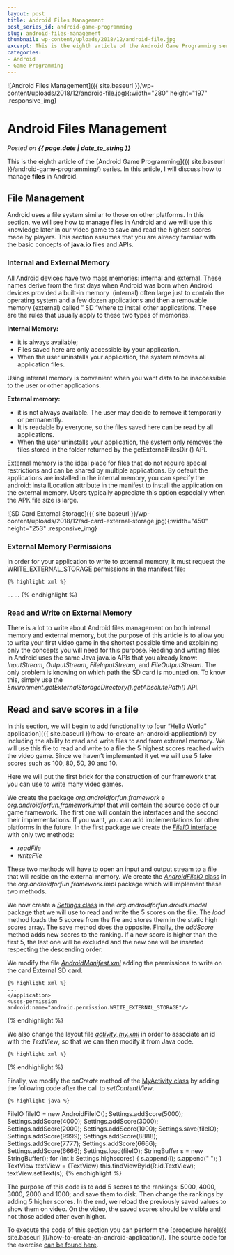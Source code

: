 ```yaml
---
layout: post
title: Android Files Management
post_series_id: android-game-programming
slug: android-files-management
thumbnail: wp-content/uploads/2018/12/android-file.jpg
excerpt: This is the eighth article of the Android Game Programming series. In this article, I will discuss how to manage files
categories:
- Android
- Game Programming
---
```


![Android Files Management]({{ site.baseurl }}/wp-content/uploads/2018/12/android-file.jpg){:width="280" height="197" .responsive_img}

# Android Files Management
_Posted on **{{ page.date | date_to_string }}**_

This is the eighth article of the [Android Game Programming]({{ site.baseurl }}/android-game-programming/) series. In this article, I will discuss how to manage **files** in Android.

## File Management

Android uses a file system similar to those on other platforms. In this section, we will see how to manage files in Android and we will use this knowledge later in our video game to save and read the highest scores made by players. This section assumes that you are already familiar with the basic concepts of **java.io** files and APIs.

### Internal and External Memory

All Android devices have two mass memories: internal and external. These names derive from the first days when Android was born when Android devices provided a built-in memory  (internal) often large just to contain the operating system and a few dozen applications and then a removable memory (external) called ” SD “where to install other applications. These are the rules that usually apply to these two types of memories.

**Internal Memory:**

- it is always available;
- Files saved here are only accessible by your application.
- When the user uninstalls your application, the system removes all application files.

Using internal memory is convenient when you want data to be inaccessible to the user or other applications.

**External memory:**

- it is not always available. The user may decide to remove it temporarily or permanently.
- It is readable by everyone, so the files saved here can be read by all applications.
- When the user uninstalls your application, the system only removes the files stored in the folder returned by the getExternalFilesDir () API.

External memory is the ideal place for files that do not require special restrictions and can be shared by multiple applications. By default the applications are installed in the internal memory, you can specify the android: installLocation attribute in the manifest to install the application on the external memory. Users typically appreciate this option especially when the APK file size is large.

![SD Card External Storage]({{ site.baseurl }}/wp-content/uploads/2018/12/sd-card-external-storage.jpg){:width="450" height="253" .responsive_img}

### External Memory Permissions

In order for your application to write to external memory, it must request the WRITE\_EXTERNAL\_STORAGE permissions in the manifest file:

    {% highlight xml %}
<manifest >
    ...
    <uses-permission android:name="android.permission.WRITE_EXTERNAL_STORAGE" />
    ...
</manifest>
    {% endhighlight %}

### Read and Write on External Memory

There is a lot to write about Android files management on both internal memory and external memory, but the purpose of this article is to allow you to write your first video game in the shortest possible time and explaining only the concepts you will need for this purpose. Reading and writing files in Android uses the same Java java.io APIs that you already know: *InputStream*, *OutputStream*, *FileInputStream,* and *FileOutputStream*. The only problem is knowing on which path the SD card is mounted on. To know this, simply use the *Environment.getExternalStorageDirectory().getAbsolutePath()* API.

## Read and save scores in a file

In this section, we will begin to add functionality to [our “Hello World” application]({{ site.baseurl }}/how-to-create-an-android-application/) by including the ability to read and write files to and from external memory. We will use this file to read and write to a file the 5 highest scores reached with the video game. Since we haven’t implemented it yet we will use 5 fake scores such as 100, 80, 50, 30 and 10.

Here we will put the first brick for the construction of our framework that you can use to write many video games.

We create the package *org.androidforfun.framework* e *org.androidforfun.framework.impl* that will contain the source code of our game framework. The first one will contain the interfaces and the second their implementations. If you want, you can add implementations for other platforms in the future. In the first package we create the [_FileIO_ interface](https://github.com/sasadangelo/HelloWorldApp/blob/0.0.2/app/src/main/java/org/androidforfun/framework/FileIO.java) with only two methods:

- *readFile*
- *writeFile*

These two methods will have to open an input and output stream to a file that will reside on the external memory. We create the [*AndroidFileIO* class](https://github.com/sasadangelo/HelloWorldApp/blob/0.0.2/app/src/main/java/org/androidforfun/framework/impl/AndroidFileIO.java) in the *org.androidforfun.framework.impl* package which will implement these two methods.

We now create a [*Settings* class](https://github.com/sasadangelo/HelloWorldApp/blob/0.0.2/app/src/main/java/org/androidforfun/droids/model/Settings.java) in the *org.androidforfun.droids.model* package that we will use to read and write the 5 scores on the file. The *load* method loads the 5 scores from the file and stores them in the static high scores array. The save method does the opposite. Finally, the _addScore_ method adds new scores to the ranking. If a new score is higher than the first 5, the last one will be excluded and the new one will be inserted respecting the descending order.

We modify the file *[AndroidManifest.xml](https://github.com/sasadangelo/HelloWorldApp/blob/0.0.2/app/src/main/AndroidManifest.xml)* adding the permissions to write on the card External SD card.

    {% highlight xml %}
    ...
    </application>
    <uses-permission android:name="android.permission.WRITE_EXTERNAL_STORAGE"/>
</manifest>
    {% endhighlight %}

We also change the layout file [*activity\_my.xml*](https://github.com/sasadangelo/HelloWorldApp/blob/0.0.2/app/src/main/res/layout/activity_my.xml) in order to associate an id with the *TextView*, so that we can then modify it from Java code.

    {% highlight xml %}
<TextView android:id="@+id/TextView" android:text="@string/hello_world" android:layout_width="wrap_content" android:layout_height="wrap_content" />
    {% endhighlight %}

Finally, we modify the *onCreate* method of the [MyActivity class](https://github.com/sasadangelo/HelloWorldApp/blob/0.0.2/app/src/main/java/org/androidforfun/helloworldapp/MyActivity.java) by adding the following code after the call to *setContentView*.

    {% highlight java %}
FileIO fileIO = new AndroidFileIO();
Settings.addScore(5000);
Settings.addScore(4000);
Settings.addScore(3000);
Settings.addScore(2000);
Settings.addScore(1000);
Settings.save(fileIO);
Settings.addScore(9999);
Settings.addScore(8888);
Settings.addScore(7777);
Settings.addScore(6666);
Settings.addScore(6666);
Settings.load(fileIO);
StringBuffer s = new StringBuffer();
for (int i: Settings.highscores) {
    s.append(i);
    s.append(" ");
}
TextView textView = (TextView) this.findViewById(R.id.TextView);
textView.setText(s);
    {% endhighlight %}

The purpose of this code is to add 5 scores to the rankings: 5000, 4000, 3000, 2000 and 1000; and save them to disk. Then change the rankings by adding 5 higher scores. In the end, we reload the previously saved values to show them on video. On the video, the saved scores should be visible and not those added after even higher.

To execute the code of this section you can perform the [procedure here]({{ site.baseurl }}/how-to-create-an-android-application/). The source code for the exercise [can be found here](https://github.com/sasadangelo/HelloWorldApp/archive/0.0.2.zip).
